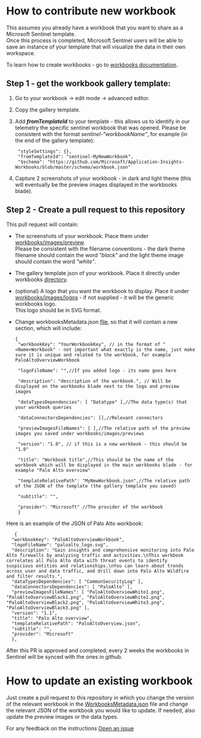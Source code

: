 # How to contribute new workbook

This assumes you already have a workbook that you want to share as a Microsoft Sentinel template.<br/>
Once this process is completed, Microsoft Sentinel users will be able to save an instance of your template that will visualize the data in their own workspace.

To learn how to create workbooks - go to [workbooks documentation](https://docs.microsoft.com/azure/sentinel/tutorial-monitor-your-data).

## Step 1 - get the workbook gallery template:

1. Go to your workbook -> edit mode -> advanced editor.
2. Copy the gallery template.
3. Add **_fromTemplateId_** to your template - this allows us to identify in our telemetry the specific sentinel workbook that was opened. Please be consistent with the format _sentinel-"workbookName"_, for example (in the end of the gallery template):

   ```
    "styleSettings": {},
    "fromTemplateId": "sentinel-MyNewWorkbook",
    "$schema": "https://github.com/Microsoft/Application-Insights-Workbooks/blob/master/schema/workbook.json"

4. Capture 2 screenshots of your workbook - in dark and light theme (this will eventually be the preview images displayed in the workbooks blade).

## Step 2 - Create a pull request to this repository

This pull request will contain:

* The screenshots of your workbook. Place them under [workbooks/images/preview](https://github.com/Azure/Azure-Sentinel/tree/master/Workbooks/Images/Preview). <br/>Please be consistent with the filename conventions - the dark theme filename should contain the word _"black"_ and the light theme image should contain the word _"white"_.
* The gallery template json of your workbook. Place it directly under workbooks [directory](https://github.com/Azure/Azure-Sentinel/tree/master/Workbooks).
* (optional) A logo that you want the workbook to display. Place it under [workbooks/images/logos](https://github.com/Azure/Azure-Sentinel/tree/master/Workbooks/Images/Logos) - if not supplied - it will be the generic workbooks logo. <br/>
This logo should be in SVG format.
* Change workbooksMetadata.json [file](https://github.com/Azure/Azure-Sentinel/blob/master/Workbooks/WorkbooksMetadata.json), so that it will contain a new section, which will include:

   ```
   {
    "workbookKey": "YourWorkbookKey", // in the format of "<Name>Workbook" - not important what exactly is the name, just make sure it is unique and related to the workbook, for example PaloAltoOverviewWorkbook

    "logoFileName": "",//If you added logo - its name goes here

    "description": "description of the workbook.", // Will be displayed on the workbooks blade next to the logo and preview images

    "dataTypesDependencies": [ "Datatype" ],//The data type(s) that your workbook queries

    "dataConnectorsDependencies": [],//Relevant connectors

    "previewImagesFileNames": [ ],//The relative path of the preview images you saved under workbooks/images/previews

    "version": "1.0", // if this is a new workbook - this should be "1.0"

    "title": "Workbook title",//This should be the name of the workbook which will be displayed in the main workbooks blade - for example "Palo Alto overview"

    "templateRelativePath": "MyNewWorkbook.json",//The relative path of the JSON of the template (the gallery template you saved)

    "subtitle": "",

    "provider": "Microsoft" //The provider of the workbook
    }

 Here is an example of the JSON of Palo Alto workbook:


       {
      "workbookKey": "PaloAltoOverviewWorkbook",
      "logoFileName": "paloalto_logo.svg",
      "description": "Gain insights and comprehensive monitoring into Palo Alto firewalls by analyzing traffic and activities.\nThis workbook correlates all Palo Alto data with threat events to identify suspicious entities and relationships.\nYou can learn about trends across user and data traffic, and drill down into Palo Alto Wildfire and filter results.",
      "dataTypesDependencies": [ "CommonSecurityLog" ],
      "dataConnectorsDependencies": [ "PaloAlto" ],
      "previewImagesFileNames": [ "PaloAltoOverviewWhite1.png", "PaloAltoOverviewBlack1.png", "PaloAltoOverviewWhite2.png", "PaloAltoOverviewBlack2.png", "PaloAltoOverviewWhite3.png", "PaloAltoOverviewBlack3.png" ],
      "version": "1.1",
      "title": "Palo Alto overview",
      "templateRelativePath": "PaloAltoOverview.json",
      "subtitle": "",
      "provider": "Microsoft"
      },


  After this PR is approved and completed, every 2 weeks the workbooks in Sentinel will be synced with the ones in github.<br/>


# How to update an existing workbook

Just create a pull request to this repository in which you change the version of the relevant workbook in the [WorkbooksMetadata.json](https://github.com/Azure/Azure-Sentinel/blob/master/Workbooks/WorkbooksMetadata.json) file and change the relevant JSON of the workbook you would like to update.
If needed, also update the preview images or the data types.


For any feedback on the instructions [Open an issue](https://github.com/Azure/Azure-Sentinel/issues/new?assignees=&labels=&template=bug_report.md&title=)
